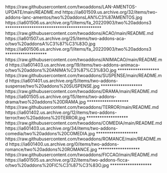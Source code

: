 <item>
<title>[I][COLOR indigo][/COLOR][B][COLOR white] FILMES LANÇAMENTOS 2022 [/COLOR][B][COLOR white] TORRENT [/COLOR][/B][COLOR indigo]***[/COLOR][/I]</title>
<externallink>https://raw.githubusercontent.com/twoaddons/LAN-AMENTOS-UPDATE/main/README.md</externallink>
<thumbnail>https://ia601509.us.archive.org/32/items/two-addons-lanc-amentos/two%20addonsLAN%C3%87AMENTOS.jpg</thumbnail>
<fanart>https://ia601506.us.archive.org/1/items/fa_20220903/two%20addons3</fanart>
<info></info>
</item> 
********************************************

<item>
<title>[I][COLOR indigo][/COLOR][B][COLOR white] FILMES AÇÃO [/COLOR][B][COLOR white] TORRENT [/COLOR][/B][COLOR indigo]***[/COLOR][/I]</title>
<externallink>https://raw.githubusercontent.com/twoaddons/ACAO/main/README.md</externallink>
<thumbnail>https://ia601507.us.archive.org/25/items/two-addons-aca-o/two%20addonsA%C3%87%C3%83O.jpg</thumbnail>
<fanart>https://ia601506.us.archive.org/1/items/fa_20220903/two%20addons3</fanart>
<info></info>
</item> 
*******************
<item>
<title>[I][COLOR indigo][/COLOR][B][COLOR white] FILMES ANIMAÇÃO [/COLOR][B][COLOR white] TORRENT [/COLOR][/B][COLOR indigo]***[/COLOR][/I]</title>
<link></link>
<externallink>https://raw.githubusercontent.com/twoaddons/ANIMACAO/main/README.md</externallink>
<thumbnail>https://ia601403.us.archive.org/19/items/two-addons-animaca-o/two%20addons%20ANIMA%C3%87%C3%83O.jpg</thumbnail>
<fanart></fanart>
<info></info>
</item> 
*******************

<item>
<title>[I][COLOR indigo][/COLOR][B][COLOR white] FILMES SUSPENSE [/COLOR][B][COLOR white] TORRENT [/COLOR][/B][COLOR indigo]***[/COLOR][/I]</title>
<link></link>
<externallink>https://raw.githubusercontent.com/twoaddons/SUSPENSE/main/README.md</externallink>
<thumbnail>https://ia601401.us.archive.org/5/items/two-addons-suspense/two%20addons%20SUSPENSE.jpg</thumbnail>
<fanart></fanart>
<info></info>
</item> 
*******************

<item>
<title>[I][COLOR indigo][/COLOR][B][COLOR white] FILMES DRAMA [/COLOR][B][COLOR white] TORRENT [/COLOR][/B][COLOR indigo]***[/COLOR][/I]</title>
<link></link>
<externallink>https://raw.githubusercontent.com/twoaddons/DRAMA/main/README.md</externallink>
<thumbnail>https://ia601505.us.archive.org/15/items/two-addons-drama/two%20addons%20DRAMA.jpg</thumbnail>
<fanart></fanart>
<info></info>
</item> 
*******************

<item>
<title>[I][COLOR indigo][/COLOR][B][COLOR white] FILMES TERROR [/COLOR][B][COLOR white] TORRENT [/COLOR][/B][COLOR indigo]***[/COLOR][/I]</title>
<link></link>
<externallink>https://raw.githubusercontent.com/twoaddons/TERROR/main/README.md</externallink>
<thumbnail>https://ia601402.us.archive.org/12/items/two-addons-terror/two%20addons%20TERROR.jpg</thumbnail>
<fanart></fanart>
<info></info>
</item> 
*******************

<item>
<title>[I][COLOR indigo][/COLOR][B][COLOR white] FILMES COMEDIA [/COLOR][B][COLOR white] TORRENT [/COLOR][/B][COLOR indigo]***[/COLOR][/I]</title>
<link></link>
<externallink>https://raw.githubusercontent.com/twoaddons/COMEDIA/main/README.md</externallink>
<thumbnail>https://ia601403.us.archive.org/34/items/two-addons-comedia/two%20addons%20COMEDIA.jpg</thumbnail>
<fanart></fanart>
<info></info>
</item> 
*******************

<item>
<title>[I][COLOR indigo][/COLOR][B][COLOR white] FILMES ROMANCE [/COLOR][B][COLOR white] TORRENT [/COLOR][/B][COLOR indigo]***[/COLOR][/I]</title>
<link></link>
<externallink>https://raw.githubusercontent.com/twoaddons/ROMANCE/main/README.md</externallink>
<thumbnail>https://ia601400.us.archive.org/0/items/two-addons-romance/two%20addons%20ROMANCE.jpg</thumbnail>
<fanart></fanart>
<info></info>
</item> 
*******************

<item>
<title>[I][COLOR indigo][/COLOR][B][COLOR white] FILMES FICÇÃO [/COLOR][B][COLOR white] TORRENT [/COLOR][/B][COLOR indigo]***[/COLOR][/I]</title>
<link></link>
<externallink>https://raw.githubusercontent.com/twoaddons/FICCAO/main/README.md</externallink>
<thumbnail>https://ia601505.us.archive.org/32/items/two-addons-ficca-o/two%20addons%20FIC%C3%87%C3%83O.jpg</thumbnail>
<fanart></fanart>
<info></info>
</item> 
*******************

  
